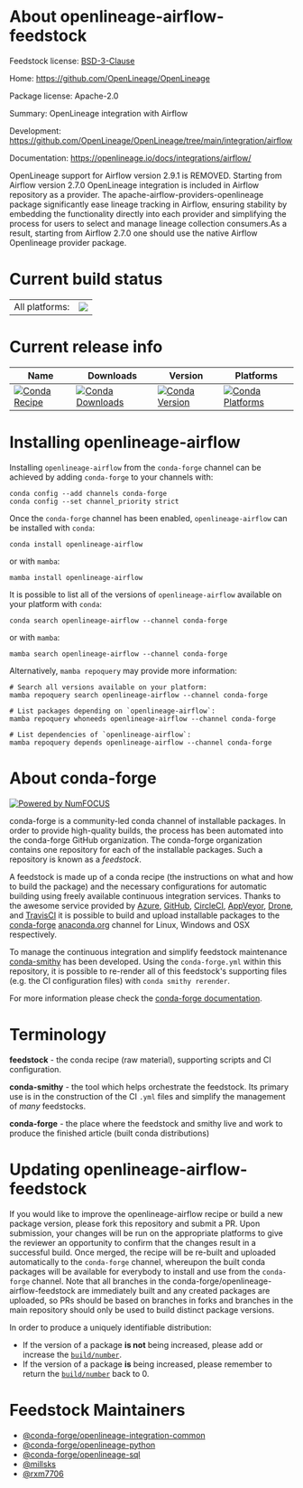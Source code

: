 About openlineage-airflow-feedstock
===================================

Feedstock license: [BSD-3-Clause](https://github.com/conda-forge/openlineage-airflow-feedstock/blob/main/LICENSE.txt)

Home: https://github.com/OpenLineage/OpenLineage

Package license: Apache-2.0

Summary: OpenLineage integration with Airflow

Development: https://github.com/OpenLineage/OpenLineage/tree/main/integration/airflow

Documentation: https://openlineage.io/docs/integrations/airflow/

OpenLineage support for Airflow version 2.9.1 is REMOVED. Starting from Airflow version 2.7.0 OpenLineage integration is included in Airflow repository as a provider. The apache-airflow-providers-openlineage package significantly ease lineage tracking in Airflow, ensuring stability by embedding the functionality directly into each provider and simplifying the process for users to select and manage lineage collection consumers.As a result, starting from Airflow 2.7.0 one should use the native Airflow Openlineage provider package.

Current build status
====================


<table><tr><td>All platforms:</td>
    <td>
      <a href="https://dev.azure.com/conda-forge/feedstock-builds/_build/latest?definitionId=20023&branchName=main">
        <img src="https://dev.azure.com/conda-forge/feedstock-builds/_apis/build/status/openlineage-airflow-feedstock?branchName=main">
      </a>
    </td>
  </tr>
</table>

Current release info
====================

| Name | Downloads | Version | Platforms |
| --- | --- | --- | --- |
| [![Conda Recipe](https://img.shields.io/badge/recipe-openlineage--airflow-green.svg)](https://anaconda.org/conda-forge/openlineage-airflow) | [![Conda Downloads](https://img.shields.io/conda/dn/conda-forge/openlineage-airflow.svg)](https://anaconda.org/conda-forge/openlineage-airflow) | [![Conda Version](https://img.shields.io/conda/vn/conda-forge/openlineage-airflow.svg)](https://anaconda.org/conda-forge/openlineage-airflow) | [![Conda Platforms](https://img.shields.io/conda/pn/conda-forge/openlineage-airflow.svg)](https://anaconda.org/conda-forge/openlineage-airflow) |

Installing openlineage-airflow
==============================

Installing `openlineage-airflow` from the `conda-forge` channel can be achieved by adding `conda-forge` to your channels with:

```
conda config --add channels conda-forge
conda config --set channel_priority strict
```

Once the `conda-forge` channel has been enabled, `openlineage-airflow` can be installed with `conda`:

```
conda install openlineage-airflow
```

or with `mamba`:

```
mamba install openlineage-airflow
```

It is possible to list all of the versions of `openlineage-airflow` available on your platform with `conda`:

```
conda search openlineage-airflow --channel conda-forge
```

or with `mamba`:

```
mamba search openlineage-airflow --channel conda-forge
```

Alternatively, `mamba repoquery` may provide more information:

```
# Search all versions available on your platform:
mamba repoquery search openlineage-airflow --channel conda-forge

# List packages depending on `openlineage-airflow`:
mamba repoquery whoneeds openlineage-airflow --channel conda-forge

# List dependencies of `openlineage-airflow`:
mamba repoquery depends openlineage-airflow --channel conda-forge
```


About conda-forge
=================

[![Powered by
NumFOCUS](https://img.shields.io/badge/powered%20by-NumFOCUS-orange.svg?style=flat&colorA=E1523D&colorB=007D8A)](https://numfocus.org)

conda-forge is a community-led conda channel of installable packages.
In order to provide high-quality builds, the process has been automated into the
conda-forge GitHub organization. The conda-forge organization contains one repository
for each of the installable packages. Such a repository is known as a *feedstock*.

A feedstock is made up of a conda recipe (the instructions on what and how to build
the package) and the necessary configurations for automatic building using freely
available continuous integration services. Thanks to the awesome service provided by
[Azure](https://azure.microsoft.com/en-us/services/devops/), [GitHub](https://github.com/),
[CircleCI](https://circleci.com/), [AppVeyor](https://www.appveyor.com/),
[Drone](https://cloud.drone.io/welcome), and [TravisCI](https://travis-ci.com/)
it is possible to build and upload installable packages to the
[conda-forge](https://anaconda.org/conda-forge) [anaconda.org](https://anaconda.org/)
channel for Linux, Windows and OSX respectively.

To manage the continuous integration and simplify feedstock maintenance
[conda-smithy](https://github.com/conda-forge/conda-smithy) has been developed.
Using the ``conda-forge.yml`` within this repository, it is possible to re-render all of
this feedstock's supporting files (e.g. the CI configuration files) with ``conda smithy rerender``.

For more information please check the [conda-forge documentation](https://conda-forge.org/docs/).

Terminology
===========

**feedstock** - the conda recipe (raw material), supporting scripts and CI configuration.

**conda-smithy** - the tool which helps orchestrate the feedstock.
                   Its primary use is in the construction of the CI ``.yml`` files
                   and simplify the management of *many* feedstocks.

**conda-forge** - the place where the feedstock and smithy live and work to
                  produce the finished article (built conda distributions)


Updating openlineage-airflow-feedstock
======================================

If you would like to improve the openlineage-airflow recipe or build a new
package version, please fork this repository and submit a PR. Upon submission,
your changes will be run on the appropriate platforms to give the reviewer an
opportunity to confirm that the changes result in a successful build. Once
merged, the recipe will be re-built and uploaded automatically to the
`conda-forge` channel, whereupon the built conda packages will be available for
everybody to install and use from the `conda-forge` channel.
Note that all branches in the conda-forge/openlineage-airflow-feedstock are
immediately built and any created packages are uploaded, so PRs should be based
on branches in forks and branches in the main repository should only be used to
build distinct package versions.

In order to produce a uniquely identifiable distribution:
 * If the version of a package **is not** being increased, please add or increase
   the [``build/number``](https://docs.conda.io/projects/conda-build/en/latest/resources/define-metadata.html#build-number-and-string).
 * If the version of a package **is** being increased, please remember to return
   the [``build/number``](https://docs.conda.io/projects/conda-build/en/latest/resources/define-metadata.html#build-number-and-string)
   back to 0.

Feedstock Maintainers
=====================

* [@conda-forge/openlineage-integration-common](https://github.com/conda-forge/openlineage-integration-common/)
* [@conda-forge/openlineage-python](https://github.com/conda-forge/openlineage-python/)
* [@conda-forge/openlineage-sql](https://github.com/conda-forge/openlineage-sql/)
* [@millsks](https://github.com/millsks/)
* [@rxm7706](https://github.com/rxm7706/)

